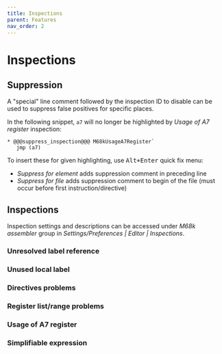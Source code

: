 ```yaml
---
title: Inspections
parent: Features
nav_order: 2
---
```


# Inspections

## Suppression

A "special" line comment followed by the inspection ID to disable can be used to suppress false positives for specific places.

In the following snippet, `a7` will no longer be highlighted by _Usage of A7 register_ inspection:

```
* @@@suppress_inspection@@@ M68kUsageA7Register`
   jmp (a7)
```

To insert these for given highlighting, use <kbd>Alt+Enter</kbd> quick fix menu:
- _Suppress for element_ adds suppression comment in preceding line
- _Suppress for file_  adds suppression comment to begin of the file (must occur before first instruction/directive)
  
## Inspections

Inspection settings and descriptions can be accessed under *M68k assembler* group in *Settings/Preferences \| Editor \| Inspections*.

### Unresolved label reference

### Unused local label

### Directives problems

### Register list/range problems

### Usage of A7 register

### Simplifiable expression

